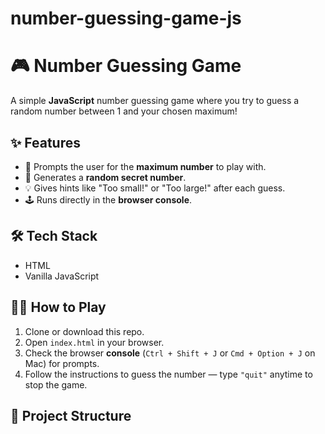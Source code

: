 # number-guessing-game-js
# 🎮 Number Guessing Game

A simple **JavaScript** number guessing game where you try to guess a random number between 1 and your chosen maximum!

## ✨ Features
- 🎯 Prompts the user for the **maximum number** to play with.
- 🤖 Generates a **random secret number**.
- 💡 Gives hints like "Too small!" or "Too large!" after each guess.
- 🕹️ Runs directly in the **browser console**.

## 🛠️ Tech Stack
- HTML
- Vanilla JavaScript

## 🧑‍💻 How to Play
1. Clone or download this repo.
2. Open `index.html` in your browser.
3. Check the browser **console** (`Ctrl + Shift + J` or `Cmd + Option + J` on Mac) for prompts.
4. Follow the instructions to guess the number — type `"quit"` anytime to stop the game.

## 📂 Project Structure
